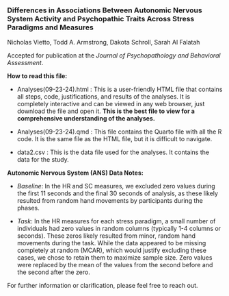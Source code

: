 

###  **Differences in Associations Between Autonomic Nervous System Activity and Psychopathic Traits Across Stress Paradigms and Measures**

Nicholas Vietto, Todd A. Armstrong, Dakota Schroll, Sarah Al Falatah

Accepted for publication at the *Journal of Psychopathology and Behavioral Assessment*.

**How to read this file:**

* Analyses(09-23-24).html : This is a user-friendly HTML file that contains all steps, code, justifications, and results of the analyses. It is completely interactive and can be viewed in any web browser, just download the file and open it. **This is the best file to view for a comprehensive understanding of the analyses.**

* Analyses(09-23-24).qmd : This file contains the Quarto file with all the R code. It is the same file as the HTML file, but it is difficult to navigate.  

* data2.csv : This is the data file used for the analyses. It contains the data for the study.

**Autonomic Nervous System (ANS) Data Notes:**

* *Baseline*: In the HR and SC measures, we excluded zero values during the first 11 seconds and the final 30 seconds of analysis, as these likely resulted from random hand movements by participants during the phases.

* *Task*: In the HR measures for each stress paradigm, a small number of individuals had zero values in random columns (typically 1-4 columns or seconds). These zeros likely resulted from minor, random hand movements during the task. While the data appeared to be missing completely at random (MCAR), which would justify excluding these cases, we chose to retain them to maximize sample size. Zero values were replaced by the mean of the values from the second before and the second after the zero.

For further information or clarification, please feel free to reach out.

